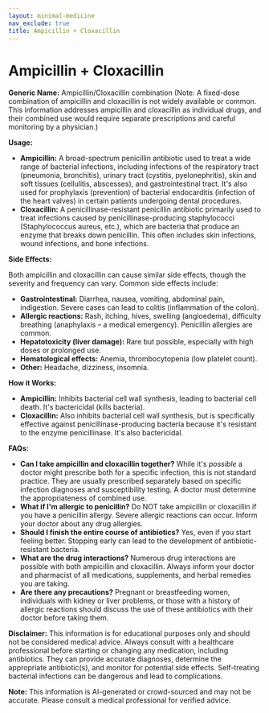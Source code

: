 ```yaml
---
layout: minimal-medicine
nav_exclude: true
title: Ampicillin + Cloxacillin
---
```


# Ampicillin + Cloxacillin

**Generic Name:** Ampicillin/Cloxacillin combination (Note:  A fixed-dose combination of ampicillin and cloxacillin is not widely available or common.  This information addresses ampicillin and cloxacillin as individual drugs, and their combined use would require separate prescriptions and careful monitoring by a physician.)


**Usage:**

* **Ampicillin:**  A broad-spectrum penicillin antibiotic used to treat a wide range of bacterial infections, including infections of the respiratory tract (pneumonia, bronchitis), urinary tract (cystitis, pyelonephritis), skin and soft tissues (cellulitis, abscesses), and gastrointestinal tract. It's also used for prophylaxis (prevention) of bacterial endocarditis (infection of the heart valves) in certain patients undergoing dental procedures.
* **Cloxacillin:** A penicillinase-resistant penicillin antibiotic primarily used to treat infections caused by penicillinase-producing staphylococci (Staphylococcus aureus, etc.), which are bacteria that produce an enzyme that breaks down penicillin.  This often includes skin infections, wound infections, and bone infections.


**Side Effects:**

Both ampicillin and cloxacillin can cause similar side effects, though the severity and frequency can vary.  Common side effects include:

* **Gastrointestinal:** Diarrhea, nausea, vomiting, abdominal pain, indigestion.  Severe cases can lead to colitis (inflammation of the colon).
* **Allergic reactions:** Rash, itching, hives, swelling (angioedema), difficulty breathing (anaphylaxis – a medical emergency).  Penicillin allergies are common.
* **Hepatotoxicity (liver damage):**  Rare but possible, especially with high doses or prolonged use.
* **Hematological effects:**  Anemia, thrombocytopenia (low platelet count).
* **Other:**  Headache, dizziness, insomnia.


**How it Works:**

* **Ampicillin:**  Inhibits bacterial cell wall synthesis, leading to bacterial cell death.  It's bactericidal (kills bacteria).
* **Cloxacillin:** Also inhibits bacterial cell wall synthesis, but is specifically effective against penicillinase-producing bacteria because it's resistant to the enzyme penicillinase.  It's also bactericidal.


**FAQs:**

* **Can I take ampicillin and cloxacillin together?**  While it's *possible* a doctor might prescribe both for a specific infection, this is not standard practice. They are usually prescribed separately based on specific infection diagnoses and susceptibility testing.  A doctor must determine the appropriateness of combined use.
* **What if I'm allergic to penicillin?**  Do NOT take ampicillin or cloxacillin if you have a penicillin allergy.  Severe allergic reactions can occur. Inform your doctor about any drug allergies.
* **Should I finish the entire course of antibiotics?** Yes, even if you start feeling better. Stopping early can lead to the development of antibiotic-resistant bacteria.
* **What are the drug interactions?**  Numerous drug interactions are possible with both ampicillin and cloxacillin.  Always inform your doctor and pharmacist of all medications, supplements, and herbal remedies you are taking.
* **Are there any precautions?**  Pregnant or breastfeeding women, individuals with kidney or liver problems, or those with a history of allergic reactions should discuss the use of these antibiotics with their doctor before taking them.


**Disclaimer:** This information is for educational purposes only and should not be considered medical advice.  Always consult with a healthcare professional before starting or changing any medication, including antibiotics.  They can provide accurate diagnoses, determine the appropriate antibiotic(s), and monitor for potential side effects.  Self-treating bacterial infections can be dangerous and lead to complications.


**Note:** This information is AI-generated or crowd-sourced and may not be accurate. Please consult a medical professional for verified advice.